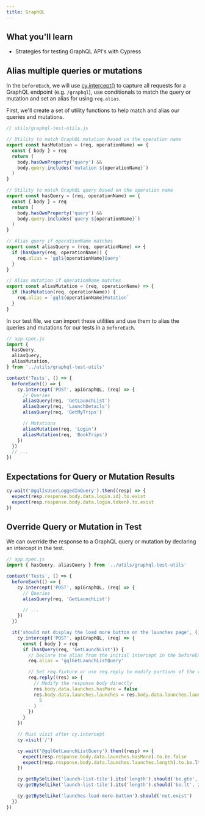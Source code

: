 ```yaml
---
title: GraphQL
---
```


<Alert type="info">

## <Icon name="graduation-cap"></Icon> What you'll learn

- Strategies for testing GraphQL API's with Cypress

</Alert>

## Alias multiple queries or mutations

In the `beforeEach`, we will use [cy.intercept()](/api/commands/intercept) to capture all requests for a GraphQL endpoint (e.g. `/graphql`), use conditionals to match the query or mutation and set an alias for using `req.alias`.

First, we'll create a set of utility functions to help match and alias our queries and mutations.

```js
// utils/graphql-test-utils.js

// Utility to match GraphQL mutation based on the operation name
export const hasMutation = (req, operationName) => {
  const { body } = req
  return (
    body.hasOwnProperty('query') &&
    body.query.includes(`mutation ${operationName}`)
  )
}

// Utility to match GraphQL query based on the operation name
export const hasQuery = (req, operationName) => {
  const { body } = req
  return (
    body.hasOwnProperty('query') &&
    body.query.includes(`query ${operationName}`)
  )
}

// Alias query if operationName matches
export const aliasQuery = (req, operationName) => {
  if (hasQuery(req, operationName)) {
    req.alias = `gql${operationName}Query`
  }
}

// Alias mutation if operationName matches
export const aliasMutation = (req, operationName) => {
  if (hasMutation(req, operationName)) {
    req.alias = `gql${operationName}Mutation`
  }
}
```

In our test file, we can import these utilities and use them to alias the queries and mutations for our tests in a `beforeEach`.

```js
// app.spec.js
import {
  hasQuery,
  aliasQuery,
  aliasMutation,
} from '../utils/graphql-test-utils'

context('Tests', () => {
  beforeEach(() => {
    cy.intercept('POST', apiGraphQL, (req) => {
      // Queries
      aliasQuery(req, 'GetLaunchList')
      aliasQuery(req, 'LaunchDetails')
      aliasQuery(req, 'GetMyTrips')

      // Mutations
      aliasMutation(req, 'Login')
      aliasMutation(req, 'BookTrips')
    })
  })
  // ...
})
```

## Expectations for Query or Mutation Results

```js
cy.wait('@gqlIsUserLoggedInQuery').then((resp) => {
  expect(resp.response.body.data.login.id).to.exist
  expect(resp.response.body.data.login.token).to.exist
})
```

## Override Query or Mutation in Test

We can override the response to a GraphQL query or mutation by declaring an intercept in the test.

```js
// app.spec.js
import { hasQuery, aliasQuery } from '../utils/graphql-test-utils'

context('Tests', () => {
  beforeEach(() => {
    cy.intercept('POST', apiGraphQL, (req) => {
      // Queries
      aliasQuery(req, 'GetLaunchList')

      // ...
    })
  })

  it('should not display the load more button on the launches page', () => {
    cy.intercept('POST', apiGraphQL, (req) => {
      const { body } = req
      if (hasQuery(req, 'GetLaunchList')) {
        // Declare the alias from the initial intercept in the beforeEach
        req.alias = 'gqlGetLaunchListQuery'

        // Set req.fixture or use req.reply to modify portions of the response
        req.reply((res) => {
          // Modify the response body directly
          res.body.data.launches.hasMore = false
          res.body.data.launches.launches = res.body.data.launches.launches.slice(
            5
          )
        })
      }
    })

    // Must visit after cy.intercept
    cy.visit('/')

    cy.wait('@gqlGetLaunchListQuery').then((resp) => {
      expect(resp.response.body.data.launches.hasMore).to.be.false
      expect(resp.response.body.data.launches.launches.length).to.be.lte(20)
    })

    cy.getBySelLike('launch-list-tile').its('length').should('be.gte', 1)
    cy.getBySelLike('launch-list-tile').its('length').should('be.lt', 20)

    cy.getBySelLike('launches-load-more-button').should('not.exist')
  })
})
```
